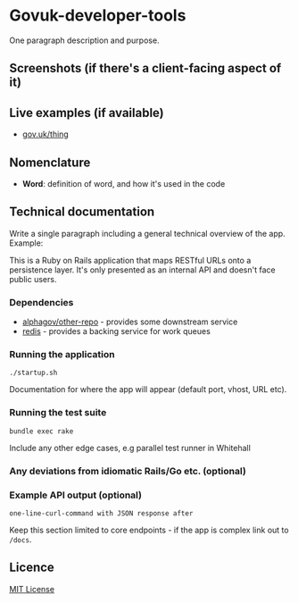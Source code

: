 # Govuk-developer-tools

One paragraph description and purpose.

## Screenshots (if there's a client-facing aspect of it)

## Live examples (if available)

- [gov.uk/thing](https://www.gov.uk/thing)

## Nomenclature

- **Word**: definition of word, and how it's used in the code

## Technical documentation

Write a single paragraph including a general technical overview of the app.
Example:

This is a Ruby on Rails application that maps RESTful URLs onto a persistence
layer. It's only presented as an internal API and doesn't face public users.

### Dependencies

- [alphagov/other-repo]() - provides some downstream service
- [redis]() - provides a backing service for work queues

### Running the application

`./startup.sh`

Documentation for where the app will appear (default port, vhost, URL etc).

### Running the test suite

`bundle exec rake`

Include any other edge cases, e.g parallel test runner in Whitehall

### Any deviations from idiomatic Rails/Go etc. (optional)

### Example API output (optional)

`one-line-curl-command with JSON response after`

Keep this section limited to core endpoints - if the app is complex link out to `/docs`.

## Licence

[MIT License](LICENCE)
